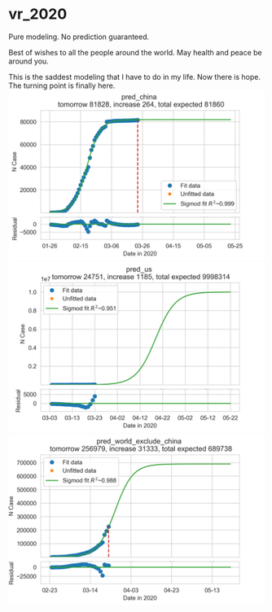 # vr_2020
Pure modeling. No prediction guaranteed.

Best of wishes to all the people around the world.
May health and peace be around you.

This is the saddest modeling that I have to do in my life.
Now there is hope. The turning point is finally here.
![China](https://github.com/tongbaojia/vr_2020/blob/master/Plots/2020-03-22_pred_china.png)
![US](https://github.com/tongbaojia/vr_2020/blob/master/Plots/2020-03-22_pred_us.png)
![World excluding China](https://github.com/tongbaojia/vr_2020/blob/master/Plots/2020-03-22_pred_world_exclude_china.png)